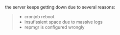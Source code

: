 the server keeps getting down due to several reasons:
> - cronjob reboot
> - insufissient space due to massive logs
> - repmgr is configured wrongly
